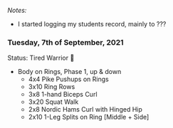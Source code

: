 *Notes:*
- I started logging my students record, mainly to ???

### Tuesday, 7th of September, 2021
Status: Tired Warrior 
:hot_face:

- Body on Rings, Phase 1, up & down
    - 4x4 Pike Pushups on Rings
    - 3x10 Ring Rows
    - 3x8 1-hand Biceps Curl
    - 3x20 Squat Walk
    - 2x8 Nordic Hams Curl with Hinged Hip
    - 2x10 1-Leg Splits on Ring [Middle + Side]
   
   
